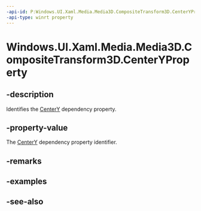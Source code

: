 ```yaml
---
-api-id: P:Windows.UI.Xaml.Media.Media3D.CompositeTransform3D.CenterYProperty
-api-type: winrt property
---
```


<!-- Property syntax
public Windows.UI.Xaml.DependencyProperty CenterYProperty { get; }
-->

# Windows.UI.Xaml.Media.Media3D.CompositeTransform3D.CenterYProperty

## -description
Identifies the [CenterY](compositetransform3d_centery.md) dependency property.



## -property-value
The [CenterY](compositetransform3d_centery.md) dependency property identifier.

## -remarks

## -examples

## -see-also
